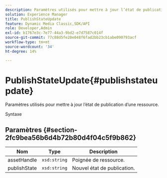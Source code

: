 ```yaml
---
description: Paramètres utilisés pour mettre à jour l’état de publication d’une ressource.
solution: Experience Manager
title: PublishStateUpdate
feature: Dynamic Media Classic,SDK/API
role: Developer,Admin
exl-id: b1767e3c-7e77-44a3-9bd2-e7d7587c014f
source-git-commit: 77c88d5fe20e048f6fad2bb23cb1abe090793acf
workflow-type: tm+mt
source-wordcount: '34'
ht-degree: 14%

---
```


# PublishStateUpdate{#publishstateupdate}

Paramètres utilisés pour mettre à jour l’état de publication d’une ressource.

Syntaxe

## Paramètres {#section-2fc9bea56b6d4b72b80d4f04c5f9b862}

| Nom | Type | Description |
|---|---|---|
| assetHandle | `xsd:string` | Poignée de ressource. |
| publishState | `xsd:string` | Nouvel état de publication. |
